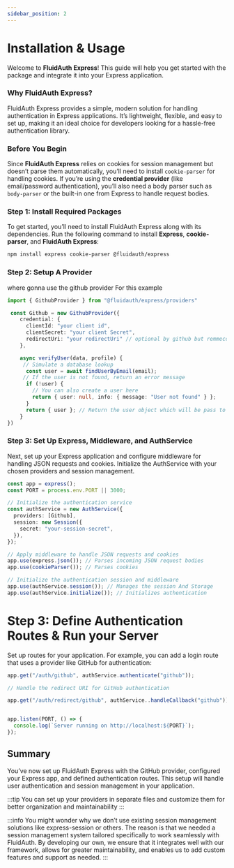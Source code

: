 ```yaml
---
sidebar_position: 2
---
```

# Installation & Usage

Welcome to **FluidAuth Express**! This guide will help you get started with the package and integrate it into your Express application.

### Why FluidAuth Express?

FluidAuth Express provides a simple, modern solution for handling authentication in Express applications. It’s lightweight, flexible, and easy to set up, making it an ideal choice for developers looking for a hassle-free authentication library.

### Before You Begin

Since **FluidAuth Express** relies on cookies for session management but doesn’t parse them automatically, you’ll need to install `cookie-parser` for handling cookies. If you’re using the **credential provider** (like email/password authentication), you’ll also need a body parser such as `body-parser` or the built-in one from Express to handle request bodies.

### Step 1: Install Required Packages

To get started, you’ll need to install FluidAuth Express along with its dependencies. Run the following command to install **Express**, **cookie-parser**, and **FluidAuth Express**:

```bash
npm install express cookie-parser @fluidauth/express
```



### Step 2: Setup A Provider 

where gonna use the github provider For this example

```ts
import { GithubProvider } from "@fluidauth/express/providers"

 const Github = new GithubProvider({
    credential: {
      clientId: "your client id",
      clientSecret: "your client Secret",
      redirectUri: "your redirectUri" // optional by github but remmecded  required by us for security;
    },

    async verifyUser(data, profile) {
     // Simulate a database lookup
      const user = await findUserByEmail(email);
     // If the user is not found, return an error message
      if (!user) {  
        // You can also create a user here
        return { user: null, info: { message: "User not found" } };
      }
      return { user }; // Return the user object which will be pass to the serilize function
    }
})
```

### Step 3: Set Up Express, Middleware, and AuthService
Next, set up your Express application and configure middleware for handling JSON requests and cookies. Initialize the AuthService with your chosen providers and session management.


```ts
const app = express();
const PORT = process.env.PORT || 3000;

// Initialize the authentication service
const authService = new AuthService({
  providers: [Github],
  session: new Session({
    secret: "your-session-secret",
  }),
});

// Apply middleware to handle JSON requests and cookies
app.use(express.json()); // Parses incoming JSON request bodies
app.use(cookieParser()); // Parses cookies

// Initialize the authentication session and middleware
app.use(authService.session()); // Manages the session And Storage
app.use(authService.initialize()); // Initializes authentication
```

# Step 3: Define Authentication Routes & Run your Server

Set up routes for your application. For example, you can add a login route that uses a provider like GitHub for authentication:

```ts
app.get("/auth/github", authService.authenticate("github"));

// Handle the redirect URI for GitHub authentication

app.get("/auth/redirect/github", authService..handleCallback("github"));


app.listen(PORT, () => {
  console.log(`Server running on http://localhost:${PORT}`);
});
```

## Summary 
You’ve now set up FluidAuth Express with the GitHub provider, configured your Express app, and defined authentication routes. This setup will handle user authentication and session management in your application.

:::tip
You can set up your providers in separate files and customize them for better organization and maintainability
:::

:::info
You might wonder why we don’t use existing session management solutions like express-session or others. The reason is that we needed a session management system tailored specifically to work seamlessly with FluidAuth. By developing our own, we ensure that it integrates well with our framework, allows for greater maintainability, and enables us to add custom features and support as needed.
:::
